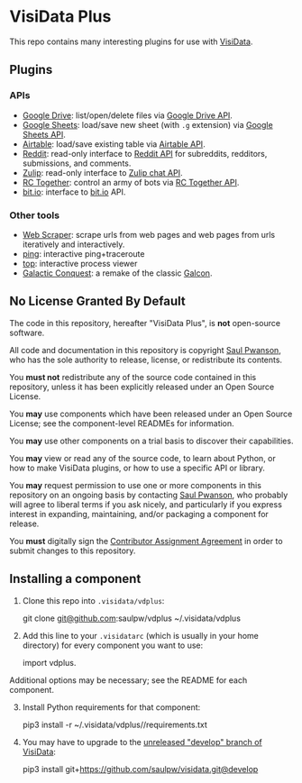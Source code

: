 # VisiData Plus

This repo contains many interesting plugins for use with [VisiData](https://visidata.org).

## Plugins

### APIs

- [Google Drive](https://github.com/saulpw/vdplus/tree/develop/api/google): list/open/delete files via [Google Drive API](https://developers.google.com/drive/).
- [Google Sheets](https://github.com/saulpw/vdplus/tree/develop/api/google): load/save new sheet (with `.g` extension) via [Google Sheets API](https://developers.google.com/sheets/).
- [Airtable](https://github.com/saulpw/vdplus/tree/develop/api/airtable): load/save existing table via [Airtable API](https://airtable.com/api).
- [Reddit](https://github.com/saulpw/vdplus/tree/develop/api/reddit): read-only interface to [Reddit API](https://www.reddit.com/dev/api) for subreddits, redditors, submissions, and comments.
- [Zulip](https://github.com/saulpw/vdplus/tree/develop/api/zulip): read-only interface to [Zulip chat API](https://github.com/zulip/zulip).
- [RC Together](https://github.com/saulpw/vdplus/tree/develop/api/rctogether): control an army of bots via [RC Together API](https://docs.rctogether.com/).
- [bit.io](https://github.com/saulpw/vdplus/tree/develop/api/bitio): interface to [bit.io](https://bit.io) API.

### Other tools

- [Web Scraper](https://github.com/saulpw/vdplus/tree/develop/api/scraper): scrape urls from web pages and web pages from urls iteratively and interactively.
- [ping](https://github.com/saulpw/vdplus/tree/develop/api/ping): interactive ping+traceroute
- [top](https://github.com/saulpw/vdplus/tree/develop/api/top): interactive process viewer
- [Galactic Conquest](https://github.com/saulpw/vdplus/tree/develop/api/galcon): a remake of the classic [Galcon](http://www.galcon.com/classic/history.html).

## No License Granted By Default

The code in this repository, hereafter "VisiData Plus", is **not** open-source software.

All code and documentation in this repository is copyright [Saul Pwanson](https://github.com/saulpw), who has the sole authority to release, license, or redistribute its contents.

You **must not** redistribute any of the source code contained in this repository, unless it has been explicitly released under an Open Source License.

You **may** use components which have been released under an Open Source License; see the component-level READMEs for information.

You **may** use other components on a trial basis to discover their capabilities.

You **may** view or read any of the source code, to learn about Python, or how to make VisiData plugins, or how to use a specific API or library.

You **may** request permission to use one or more components in this repository on an ongoing basis by contacting [Saul Pwanson](mailto:vdplus@saul.pw), who probably will agree to liberal terms if you ask nicely, and particularly if you express interest in expanding, maintaining, and/or packaging a component for release.

You **must** digitally sign the [Contributor Assignment Agreement](https://github.com/saulpw/vdplus/tree/develop/CONTRIBUTING.md) in order to submit changes to this repository.

## Installing a component

1. Clone this repo into `.visidata/vdplus`:

    git clone git@github.com:saulpw/vdplus ~/.visidata/vdplus

2. Add this line to your `.visidatarc` (which is usually in your home directory) for every component you want to use:

    import vdplus.<component>

Additional options may be necessary; see the README for each component.

3. Install Python requirements for that component:

    pip3 install -r ~/.visidata/vdplus/<component>/requirements.txt

4. You may have to upgrade to the [unreleased "develop" branch of VisiData](https://github.com/saulpw/visidata/tree/develop):

    pip3 install git+https://github.com/saulpw/visidata.git@develop

